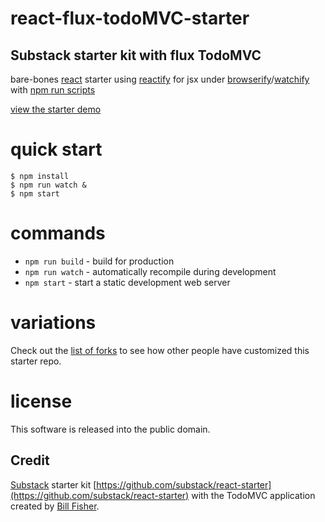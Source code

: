 # react-flux-todoMVC-starter

## Substack starter kit with flux TodoMVC 

bare-bones [react](https://facebook.github.io/react/) starter
using [reactify](https://npmjs.com/package/reactify) for jsx
under [browserify](http://browserify.org)/[watchify](https://npmjs.com/package/watchify)
with [npm run scripts](http://substack.net/task_automation_with_npm_run)

[view the starter demo](http://substack.neocities.org/react_starter.html)

# quick start

```
$ npm install
$ npm run watch &
$ npm start
```

# commands

* `npm run build` - build for production
* `npm run watch` - automatically recompile during development
* `npm start` - start a static development web server


# variations

Check out the [list of forks](https://github.com/substack/react-starter/network/members)
to see how other people have customized this starter repo.

# license

This software is released into the public domain.

## Credit

[Substack](https://github.com/substack) starter kit [https://github.com/substack/react-starter](https://github.com/substack/react-starter) with the TodoMVC application created by [Bill Fisher](https://www.facebook.com/bill.fisher.771). 
